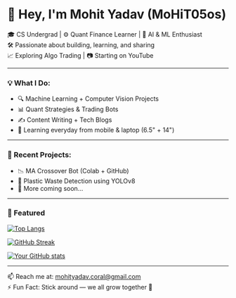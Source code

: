 # 👋 Hey, I'm Mohit Yadav (MoHiT05os)

🎓 CS Undergrad | ⚙️ Quant Finance Learner | 🤖 AI & ML Enthusiast  
🛠️ Passionate about building, learning, and sharing  
📈 Exploring Algo Trading | 📷 Starting on YouTube

---

### 💡 What I Do:
- 🔍 Machine Learning + Computer Vision Projects
- 📊 Quant Strategies & Trading Bots
- ✍️ Content Writing + Tech Blogs
- 🧠 Learning everyday from mobile & laptop (6.5" + 14")

---

### 🚀 Recent Projects:
- 📉 MA Crossover Bot (Colab + GitHub)
- 🧠 Plastic Waste Detection using YOLOv8
- 🤖 More coming soon...

---

### 📌 Featured
[![Top Langs](https://github-readme-stats.vercel.app/api/top-langs/?username=MoHiT05os&layout=compact&theme=radical)](https://github.com/anuraghazra/github-readme-stats)

[![GitHub Streak](https://streak-stats.demolab.com/?user=MoHiT05os&theme=tokyonight)](https://git.io/streak-stats)

[![Your GitHub stats](https://github-readme-stats.vercel.app/api?username=MoHiT05os&show_icons=true&theme=dracula)](https://github.com/anuraghazra/github-readme-stats)


---

📫 Reach me at: mohityadav.coral@gmail.com  
⚡ Fun Fact: Stick around — we all grow together 🌱



<!---
MoHiT05os/MoHiT05os is a ✨ special ✨ repository because its `README.md` (this file) appears on your GitHub profile.
You can click the Preview link to take a look at your changes.
--->
